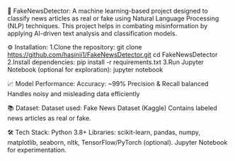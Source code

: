 📰 FakeNewsDetector:
A machine learning-based project designed to classify news articles as real or fake using Natural Language Processing (NLP) techniques. 
This project helps in combating misinformation by applying AI-driven text analysis and classification models.

⚙️ Installation:
1.Clone the repository:
git clone https://github.com/hasinii1/FakeNewsDetector.git
cd FakeNewsDetector
2.Install dependencies:
pip install -r requirements.txt
3.Run Jupyter Notebook (optional for exploration):
jupyter notebook

📈 Model Performance:
Accuracy: ~99%
Precision & Recall balanced
Handles noisy and misleading data efficiently

📚 Dataset:
Dataset used: Fake News Dataset (Kaggle)
Contains labeled news articles as real or fake.

🛠️ Tech Stack:
Python 3.8+
Libraries: scikit-learn, pandas, numpy, matplotlib, seaborn, nltk, TensorFlow/PyTorch (optional).
Jupyter Notebook for experimentation.
